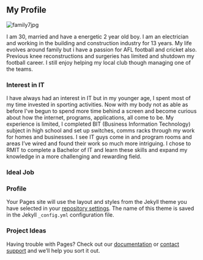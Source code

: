 

## My Profile

![family7jpg](https://user-images.githubusercontent.com/48243224/54421247-01cd6980-4747-11e9-99f1-1d1979fdb6a0.jpg)

I am 30, married and have a energetic 2 year old boy. I am an electrician and working in the building and construction industry for 13 years. My life evolves around family but i have a passion for AFL football and cricket also. Previous knee reconstructions and surgeries has limited and shutdown my football career. I still enjoy helping my local club though managing one of the teams.


### Interest in IT

I have always had an interest in IT but in my younger age, I spent most of my time invested in sporting activities. Now with my body not as able as before I've begun to spend more time behind a screen and become curious about how the internet, programs, applications, all come to be. My experience is limited, I completed BIT (Business Information Technology) subject in high school and set up switches, comms racks through my work for homes and businesses. I see IT guys come in and program rooms and areas I’ve wired and found their work so much more intriguing. I chose to RMIT to complete a Bachelor of IT and learn these skills and expand my knowledge in a more challenging and rewarding field.

### Ideal Job

### Profile

Your Pages site will use the layout and styles from the Jekyll theme you have selected in your [repository settings](https://github.com/lightfoot610/MyProfile/settings). The name of this theme is saved in the Jekyll `_config.yml` configuration file.

### Project Ideas

Having trouble with Pages? Check out our [documentation](https://help.github.com/categories/github-pages-basics/) or [contact support](https://github.com/contact) and we’ll help you sort it out.
